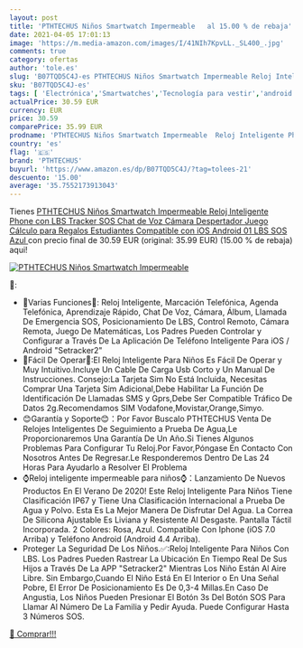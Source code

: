 ```yaml
---
layout: post
title: 'PTHTECHUS Niños Smartwatch Impermeable   al 15.00 % de rebaja'
date: 2021-04-05 17:01:13
image: 'https://m.media-amazon.com/images/I/41NIh7KpvLL._SL400_.jpg'
comments: true
category: ofertas
author: 'tole.es'
slug: 'B07TQD5C4J-es PTHTECHUS Niños Smartwatch Impermeable Reloj Inteligente...'
sku: 'B07TQD5C4J-es'
tags: [ 'Electrónica','Smartwatches','Tecnología para vestir','android','pthtechus', ]
actualPrice: 30.59 EUR
currency: EUR
price: 30.59
comparePrice: 35.99 EUR
prodname: 'PTHTECHUS Niños Smartwatch Impermeable  Reloj Inteligente Phone con LBS Tracker SOS Chat de Voz Cámara Despertador Juego Cálculo para Regalos Estudiantes Compatible con iOS Android  01 LBS SOS Azul '
country: 'es'
flag: '🇪🇸'
brand: 'PTHTECHUS'
buyurl: 'https://www.amazon.es/dp/B07TQD5C4J/?tag=tolees-21'
descuento: '15.00'
average: '35.7552173913043'
---
```


Tienes [PTHTECHUS Niños Smartwatch Impermeable  Reloj Inteligente Phone con LBS Tracker SOS Chat de Voz Cámara Despertador Juego Cálculo para Regalos Estudiantes Compatible con iOS Android  01 LBS SOS Azul ](https://www.amazon.es/dp/B07TQD5C4J/?tag=tolees-21) con precio final de  30.59 EUR (original: 35.99 EUR) (15.00 %  de rebaja) aqui!

[![PTHTECHUS Niños Smartwatch Impermeable  ](https://m.media-amazon.com/images/I/41NIh7KpvLL._SL400_.jpg)](https://www.amazon.es/dp/B07TQD5C4J/?tag=tolees-21)

🔎:

- 📜Varias Funciones📜: Reloj Inteligente, Marcación Telefónica, Agenda Telefónica, Aprendizaje Rápido, Chat De Voz, Cámara, Álbum, Llamada De Emergencia SOS, Posicionamiento De LBS, Control Remoto, Cámara Remota, Juego De Matemáticas, Los Padres Pueden Controlar y Configurar a Través De La Aplicación De Teléfono Inteligente Para iOS / Android "Setracker2"
- 👧Fácil De Operar👦:El Reloj Inteligente Para Niños Es Fácil De Operar y Muy Intuitivo.Incluye Un Cable De Carga Usb Corto y Un Manual De Instrucciones. Consejo:La Tarjeta Sim No Está Incluida, Necesitas Comprar Una Tarjeta Sim Adicional,Debe Habilitar La Función De Identificación De Llamadas SMS y Gprs,Debe Ser Compatible Tráfico De Datos 2g.Recomendamos SIM Vodafone,Movistar,Orange,Simyo.
- 😊Garantía y Soporte😊：Por Favor Buscalo PTHTECHUS Venta De Relojes Inteligentes De Seguimiento a Prueba De Agua,Le Proporcionaremos Una Garantía De Un Año.Si Tienes Algunos Problemas Para Configurar Tu Reloj.Por Favor,Póngase En Contacto Con Nosotros Antes De Regresar.Le Responderemos Dentro De Las 24 Horas Para Ayudarlo a Resolver El Problema
- ⌚Reloj inteligente impermeable para niños⌚：Lanzamiento De Nuevos Productos En El Verano De 2020! Este Reloj Inteligente Para Niños Tiene Clasificación IP67 y Tiene Una Clasificación Internacional a Prueba De Agua y Polvo. Esta Es La Mejor Manera De Disfrutar Del Agua. La Correa De Silicona Ajustable Es Liviana y Resistente Al Desgaste. Pantalla Táctil Incorporada. 2 Colores: Rosa, Azul. Compatible Con Iphone (iOS 7.0 Arriba) y Teléfono Android (Android 4.4 Arriba).
- Proteger La Seguridad De Los Niños.✅:Reloj Inteligente Para Niños Con LBS. Los Padres Pueden Rastrear La Ubicación En Tiempo Real De Sus Hijos a Través De La APP "Setracker2" Mientras Los Niño Están Al Aire Libre. Sin Embargo,Cuando El Niño Está En El Interior o En Una Señal Pobre, El Error De Posicionamiento Es De 0,3-4 Millas.En Caso De Angustia, Los Niños Pueden Presionar El Botón 3s Del Botón SOS Para Llamar Al Número De La Familia y Pedir Ayuda. Puede Configurar Hasta 3 Números SOS.

[🛒 Comprar!!!](https://www.amazon.es/dp/B07TQD5C4J/?tag=tolees-21)

